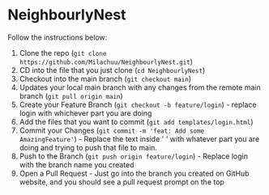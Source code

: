 # NeighbourlyNest 

Follow the instructions below:

1. Clone the repo (`git clone https://github.com/Milachuu/NeighbourlyNest.git`)
2. CD into the file that you just clone (`cd NeighbourlyNest`) 
3. Checkout into the main branch (`git checkout main`)
4. Updates your local main branch with any changes from the remote main branch (`git pull origin main`)
5. Create your Feature Branch (`git checkout -b feature/login`)    - replace login with whichever part you are doing
6. Add the files that you want to commit (`git add templates/login.html`) 
7. Commit your Changes (`git commit -m 'feat: Add some AmazingFeature'`)  - Replace the text inside ' ' with whatever part you are doing and trying to push that file to main.
8. Push to the Branch (`git push origin feature/login`) - Replace login with the branch name you created 
9. Open a Pull Request - Just go into the branch you created on GitHub website, and you should see a pull request prompt on the top
